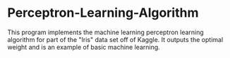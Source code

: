 # Perceptron-Learning-Algorithm
This program implements the machine learning perceptron learning algorithm for part of the "Iris" data set off of Kaggle. It outputs the optimal weight and is an example of basic machine learning.
